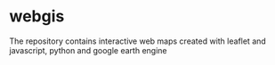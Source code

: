 # webgis
The repository contains interactive web maps created with leaflet and javascript, python and google earth engine
